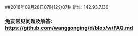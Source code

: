 ##2018年09月28日07时12分07秒 新址: 142.93.7.136
### 兔友常见问题及解答: https://github.com/wanggonging/d/blob/w/FAQ.md
